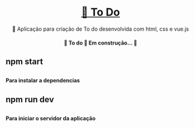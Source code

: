 <h1 align="center" ><a href="https://loving-bassi-1e652d.netlify.app">🚀 To Do</a></h1>
<p align="center">🚀 Aplicação para criação de To do desenvolvida com html, css e vue.js</p>
<h4 align="center"> 
	🚧  To do 🚀 Em construção...  🚧
</h4>
<h2>npm start<h2>
<h4>Para instalar a dependencias<h4>
 <h2>npm run dev<h2>
<h4>Para iniciar o servidor da aplicação<h4>
